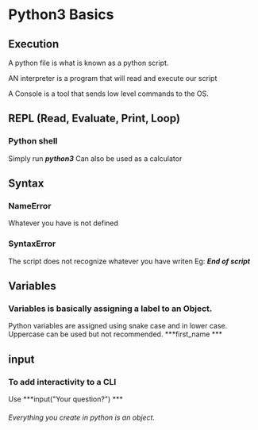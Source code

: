 # Python3 Basics
## Execution
A python file is what is known as a  python script.

AN interpreter is a program that will read and execute our script

A Console is a tool that sends low level commands to the OS. 

## REPL (Read, Evaluate, Print, Loop)
### Python shell
Simply run  ***python3***
Can also be used as a calculator

## Syntax
### NameError
Whatever you have is not defined

### SyntaxError
The script does not recognize whatever you have writen Eg: ***End of script***

## Variables
### Variables is basically assigning a label to an Object.

Python variables are assigned using snake case and  in lower case. Uppercase can be used but not recommended. ***first_name ***

## input
### To add interactivity to a CLI
Use ***input("Your question?") ***
###### Everything you create in python is an object.